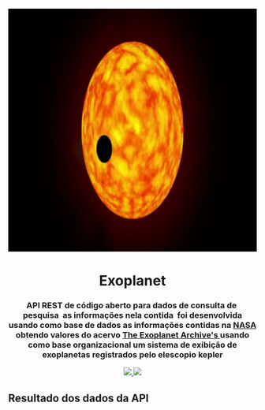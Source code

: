 <p align="center"><img src="img/logo-exo.gif" width = "833px" height="493px"></p>

<h1 align="center">Exoplanet</h1>

 
 <h3 align="center">
API REST de código aberto para dados de consulta de  pesquisa  as informações nela contida  foi desenvolvida usando como base de dados as informações contidas na <a href="https://www.nasa.gov/subject/6893/nebulae/" target="_blank">NASA</a>
 obtendo valores do acervo <a href="https://chandra.harvard.edu/photo/2007/orion/" target="_blank">The Exoplanet Archive's </a> usando como base organizacional um sistema de exibição de exoplanetas registrados pelo elescopio kepler
<p align="center">
 
 
<a href="https://www.travis-ci.com/github/Mario23junior/Api-Nebulosas/pull_requests" target="_blank"><img src="https://www.travis-ci.com/Mario23junior/Api-Nebulosas.svg?branch=main">
<a href="https://en.wikipedia.org/wiki/Representational_state_transfer"><img src="https://img.shields.io/badge/interface-REST-brightgreen.svg?longCache=true&style=flat-square" target="_blank"></a>
</p>

## Resultado dos dados da API

```json


```
